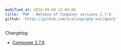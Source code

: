 ```yaml
---
modified_at: 2024-09-09 12:00:00
title: 'PHP - Release of Composer versions 2.7.9'
github: 'https://github.com/Scalingo/php-buildpack'
---
```


Changelog:

* [Composer 2.7.9](https://github.com/composer/composer/releases/tag/2.7.9)
